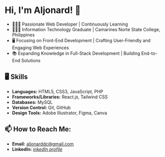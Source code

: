 # Hi, I'm Aljonard! 👋

- 🧑🏽‍💻 Passionate Web Developer | Continuously Learning
- 👨🏽‍🎓 Information Technology Graduate | Camarines Norte State College, Philippines
- 🖥️ Focusing on Front-End Development | Crafting User-Friendly and Engaging Web Experiences
- 📚 Expanding Knowledge in Full-Stack Development | Building End-to-End Solutions

## 🖥️ Skills

*   **Languages:** HTML5, CSS3, JavaScript, PHP
*   **Frameworks/Libraries:** React.js, Tailwind CSS
*   **Databases:** MySQL
*   **Version Control:** Git, GitHub
*   **Design Tools:** Adobe Illustrator, Figma, Canva

## 📫 How to Reach Me:

*   **Email:** [aljonarddc@gmail.com](mailto:aljonarddc@gmail.com)
*   **LinkedIn:**  *[inkedIn profile](https://www.linkedin.com/in/aljonarddelacruz/)*

<!--
**aljonard-dc/aljonard-dc** is a ✨ _special_ ✨ repository because its `README.md` (this file) appears on your GitHub profile.

Here are some ideas to get you started:

- 🔭 I’m currently working on ...
- 🌱 I’m currently learning ...
- 👯 I’m looking to collaborate on ...
- 🤔 I’m looking for help with ...
- 💬 Ask me about ...
- 📫 How to reach me: ...
- 😄 Pronouns: ...
- ⚡ Fun fact: ...
-->
